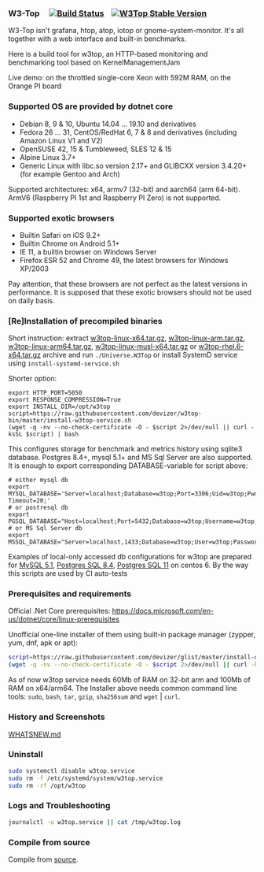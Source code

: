 ### W3-Top &nbsp;&nbsp;&nbsp; [![Build Status](https://travis-ci.org/devizer/w3top-bin.svg?branch=master)](https://travis-ci.org/devizer/w3top-bin) &nbsp;&nbsp;&nbsp;[![W3Top Stable Version](https://img.shields.io/bintray/v/devizer/W3-Top/W3Top?label=Stable)](https://github.com/devizer/w3top-bin/blob/master/README.md#reinstallation-of-precompiled-binaries)

W3-Top isn't grafana, htop, atop, iotop or gnome-system-monitor. It's all together with a web interface and built-in benchmarks.

Here is a build tool for w3top, an HTTP-based monitoring and benchmarking tool based on KernelManagementJam

Live demo: on the throttled single-core Xeon with 592M RAM, on the Orange PI board

### Supported OS are provided by dotnet core
- Debian 8, 9 & 10, Ubuntu 14.04 ... 19.10 and derivatives
- Fedora 26 ... 31, CentOS/RedHat 6, 7 & 8 and derivatives (including Amazon Linux V1 and V2)
- OpenSUSE 42, 15 & Tumbleweed, SLES 12 & 15
- Alpine Linux 3.7+
- Generic Linux with libc.so version 2.17+ and GLIBCXX version 3.4.20+ (for example Gentoo and Arch)

Supported architectures: x64, armv7 (32-bit) and aarch64 (arm 64-bit). ArmV6 (Raspberry PI 1st and Raspberry PI Zero) is not supported.

### Supported exotic browsers
- Builtin Safari on iOS 9.2+
- Builtin Chrome on Android 5.1+
- IE 11, a builtin browser on Windows Server
- Firefox ESR 52 and Chrome 49, the latest browsers for Windows XP/2003

Pay attention, that these browsers are not perfect as the latest versions in performance. It is supposed that these exotic browsers should not be used on daily basis.

### [Re]Installation of precompiled binaries
Short instruction: extract 
[w3top-linux-x64.tar.gz](https://raw.githubusercontent.com/devizer/w3top-bin/master/public/w3top-linux-x64.tar.gz),
[w3top-linux-arm.tar.gz](https://raw.githubusercontent.com/devizer/w3top-bin/master/public/w3top-linux-arm.tar.gz), 
[w3top-linux-arm64.tar.gz](https://raw.githubusercontent.com/devizer/w3top-bin/master/public/w3top-linux-arm64.tar.gz), 
[w3top-linux-musl-x64.tar.gz](https://raw.githubusercontent.com/devizer/w3top-bin/master/public/w3top-linux-musl-x64.tar.gz) or
[w3top-rhel.6-x64.tar.gz](https://raw.githubusercontent.com/devizer/w3top-bin/master/public/w3top-rhel.6-x64.tar.gz) archive 
and run `./Universe.W3Top` or install SystemD service using `install-systemd-service.sh`


Shorter option:
```
export HTTP_PORT=5050
export RESPONSE_COMPRESSION=True
export INSTALL_DIR=/opt/w3top
script=https://raw.githubusercontent.com/devizer/w3top-bin/master/install-w3top-service.sh
(wget -q -nv --no-check-certificate -O - $script 2>/dev/null || curl -ksSL $script) | bash
```

This configures storage for benchmark and metrics history using sqlite3 database.
Postgres 8.4+, mysql 5.1+ and MS Sql Server are also supported. It is enough to export corresponding DATABASE-variable for script above:

```
# either mysql db
export MYSQL_DATABASE='Server=localhost;Database=w3top;Port=3306;Uid=w3top;Pwd="D0tN3t;42";Connect Timeout=20;'
# or postresql db
export PGSQL_DATABASE="Host=localhost;Port=5432;Database=w3top;Username=w3top;Password=pass;Timeout=15;"
# or MS Sql Server db
export MSSQL_DATABASE="Server=localhost,1433;Database=w3top;User=w3top;Password=pass;"
```

Examples of local-only accessed db configurations for w3top are prepared for 
[MySQL 5.1](https://raw.githubusercontent.com/devizer/w3top-bin/master/tests/mysql-5.1-on-centos-6.sh), 
[Postgres SQL 8.4](https://raw.githubusercontent.com/devizer/w3top-bin/master/tests/postres-8.4-on-centos-6.sh), 
[Postgres SQL 11](https://raw.githubusercontent.com/devizer/w3top-bin/master/tests/postres-11-on-centos-6.sh) 
on centos 6. By the way this scripts are used by CI auto-tests


### Prerequisites and requirements
Official .Net Core prerequisites: https://docs.microsoft.com/en-us/dotnet/core/linux-prerequisites

Unofficial one-line installer of them using built-in package manager (zypper, yum, dnf, apk or apt):
```bash
script=https://raw.githubusercontent.com/devizer/glist/master/install-dotnet-dependencies.sh;
(wget -q -nv --no-check-certificate -O - $script 2>/dev/null || curl -ksSL $script) | bash
```

As of now w3top service needs 60Mb of RAM on 32-bit arm and 100Mb of RAM on x64/arm64.
The Installer above needs common command line tools: `sudo`, `bash`, `tar`, `gzip`, `sha256sum` and `wget` | `curl`.

### History and Screenshots
[WHATSNEW.md](https://github.com/devizer/KernelManagementLab/blob/master/WHATSNEW.md)

### Uninstall
```bash
sudo systemctl disable w3top.service
sudo rm -f /etc/systemd/system/w3top.service 
sudo rm -rf /opt/w3top
```

### Logs and Troubleshooting
```bash
journalctl -u w3top.service || cat /tmp/w3top.log
```

### Compile from source
Compile from [source](https://github.com/devizer/KernelManagementLab#install-from-source).
